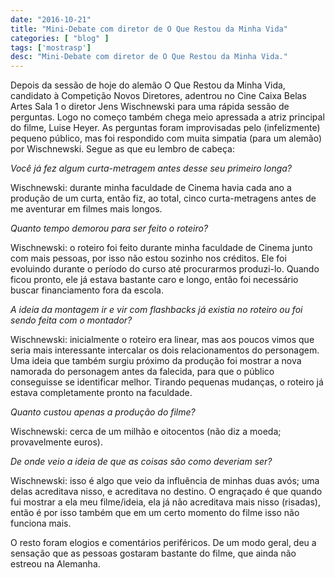 ```yaml
---
date: "2016-10-21"
title: "Mini-Debate com diretor de O Que Restou da Minha Vida"
categories: [ "blog" ]
tags: ['mostrasp']
desc: "Mini-Debate com diretor de O Que Restou da Minha Vida."
---
```

Depois da sessão de hoje do alemão O Que Restou da Minha Vida, candidato à Competição Novos Diretores, adentrou no Cine Caixa Belas Artes Sala 1 o diretor Jens Wischnewski para uma rápida sessão de perguntas. Logo no começo também chega meio apressada a atriz principal do filme, Luise Heyer. As perguntas foram improvisadas pelo (infelizmente) pequeno público, mas foi respondido com muita simpatia (para um alemão) por Wischnewski. Segue as que eu lembro de cabeça:

_Você já fez algum curta-metragem antes desse seu primeiro longa?_

Wischnewski: durante minha faculdade de Cinema havia cada ano a produção de um curta, então fiz, ao total, cinco curta-metragens antes de me aventurar em filmes mais longos.

_Quanto tempo demorou para ser feito o roteiro?_

Wischnewski: o roteiro foi feito durante minha faculdade de Cinema junto com mais pessoas, por isso não estou sozinho nos créditos. Ele foi evoluindo durante o período do curso até procurarmos produzi-lo. Quando ficou pronto, ele já estava bastante caro e longo, então foi necessário buscar financiamento fora da escola.

_A ideia da montagem ir e vir com flashbacks já existia no roteiro ou foi sendo feita com o montador?_

Wischnewski: inicialmente o roteiro era linear, mas aos poucos vimos que seria mais interessante intercalar os dois relacionamentos do personagem. Uma ideia que também surgiu próximo da produção foi mostrar a nova namorada do personagem antes da falecida, para que o público conseguisse se identificar melhor. Tirando pequenas mudanças, o roteiro já estava completamente pronto na faculdade.

_Quanto custou apenas a produção do filme?_

Wischnewski: cerca de um milhão e oitocentos (não diz a moeda; provavelmente euros).

_De onde veio a ideia de que as coisas são como deveriam ser?_

Wischnewski: isso é algo que veio da influência de minhas duas avós; uma delas acreditava nisso, e acreditava no destino. O engraçado é que quando fui mostrar a ela meu filme/ideia, ela já não acreditava mais nisso (risadas), então é por isso também que em um certo momento do filme isso não funciona mais.

O resto foram elogios e comentários periféricos. De um modo geral, deu a sensação que as pessoas gostaram bastante do filme, que ainda não estreou na Alemanha.
